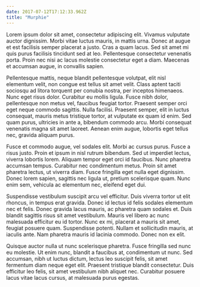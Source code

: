 ```yaml
---
date: 2017-07-12T17:12:33.962Z
title: "Murphie"
---
```



Lorem ipsum dolor sit amet, consectetur adipiscing elit. Vivamus vulputate auctor dignissim. Morbi vitae luctus mauris, in mattis urna. Donec at augue et est facilisis semper placerat a justo. Cras a quam lacus. Sed sit amet mi quis purus facilisis tincidunt sed at leo. Pellentesque consectetur venenatis porta. Proin nec nisi ac lacus molestie consectetur eget a diam. Maecenas et accumsan augue, in convallis sapien.

Pellentesque mattis, neque blandit pellentesque volutpat, elit nisl elementum velit, non congue est tellus sit amet velit. Class aptent taciti sociosqu ad litora torquent per conubia nostra, per inceptos himenaeos. Nunc eget risus dolor. Curabitur eu mollis ligula. Fusce nibh dolor, pellentesque non metus vel, faucibus feugiat tortor. Praesent semper orci eget neque commodo sagittis. Nulla facilisi. Praesent semper, elit in luctus consequat, mauris metus tristique tortor, at vulputate ex quam id enim. Sed quam purus, ultricies in ante a, bibendum commodo arcu. Morbi consequat venenatis magna sit amet laoreet. Aenean enim augue, lobortis eget tellus nec, gravida aliquam purus.

Fusce et commodo augue, vel sodales elit. Morbi ac cursus purus. Fusce a risus justo. Proin et ipsum in nisl rutrum bibendum. Sed ut imperdiet lectus, viverra lobortis lorem. Aliquam tempor eget orci id faucibus. Nunc pharetra accumsan tempus. Curabitur nec condimentum metus. Proin sit amet pharetra lectus, ut viverra diam. Fusce fringilla eget nulla eget dignissim. Donec lorem sapien, sagittis nec ligula ut, pretium scelerisque quam. Nunc enim sem, vehicula ac elementum nec, eleifend eget dui.

Suspendisse vestibulum suscipit arcu vel efficitur. Duis viverra tortor ut elit rhoncus, in tempus erat gravida. Donec id lectus id felis sodales elementum nec et felis. Donec gravida lacus mauris, ac pharetra quam sodales et. Duis blandit sagittis risus sit amet vestibulum. Mauris vel libero ac nunc malesuada efficitur eu id tortor. Nunc ex mi, placerat a mauris sit amet, feugiat posuere quam. Suspendisse potenti. Nullam et sollicitudin mauris, at iaculis ante. Nam pharetra mauris id lacinia commodo. Donec non ex elit.

Quisque auctor nulla ut nunc scelerisque pharetra. Fusce fringilla sed nunc eu molestie. Ut enim nunc, blandit a faucibus at, condimentum ut nunc. Sed accumsan, nibh ut luctus dictum, lectus leo suscipit felis, sit amet fermentum diam neque eget elit. Praesent tristique blandit consectetur. Duis efficitur leo felis, sit amet vestibulum nibh aliquet nec. Curabitur posuere lacus vitae lacus cursus, at malesuada purus egestas. 
